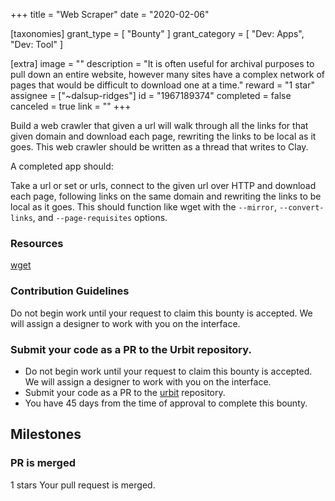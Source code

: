 +++
title = "Web Scraper"
date = "2020-02-06"

[taxonomies]
grant_type = [ "Bounty" ]
grant_category = [ "Dev: Apps", "Dev: Tool" ]

[extra]
image = ""
description = "It is often useful for archival purposes to pull down an entire website, however many sites have a complex network of pages that would be difficult to download one at a time."
reward = "1 star"
assignee = ["~dalsup-ridges"]
id = "1967189374"
completed = false
canceled = true
link = ""
+++

Build a web crawler that given a url will walk through all the links for that given domain and download each page, rewriting the links to be local as it goes. This web crawler should be written as a thread that writes to Clay.

A completed app should:

Take a url or set or urls, connect to the given url over HTTP and download each page, following links on the same domain and rewriting the links to be local as it goes. This should function like wget with the `--mirror`, `--convert-links`, and `--page-requisites` options.

### Resources

[wget](https://www.gnu.org/software/wget/)

### Contribution Guidelines

Do not begin work until your request to claim this bounty is accepted. We will assign a designer to work with you on the interface.

### Submit your code as a PR to the Urbit repository.

- Do not begin work until your request to claim this bounty is accepted. We will assign a designer to work with you on the interface.
- Submit your code as a PR to the [urbit](https://github.com/urbit/urbit) repository.
- You have 45 days from the time of approval to complete this bounty.

## Milestones

### PR is merged

1 stars
Your pull request is merged.
